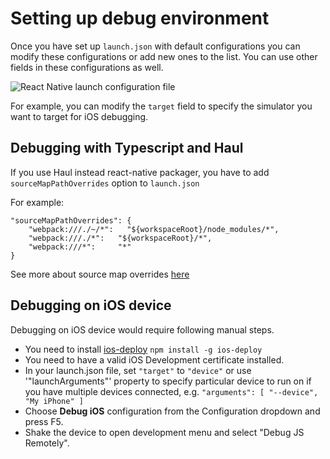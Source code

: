 # Setting up debug environment

Once you have set up `launch.json` with default configurations you can modify these configurations or add new ones to the list. You can use other fields in these configurations as well.

![React Native launch configuration file](../images/launch-config.png)

For example, you can modify the `target` field to specify the simulator you want to target for iOS debugging.

## Debugging with Typescript and Haul
If you use Haul instead react-native packager, you have to add `sourceMapPathOverrides` option to `launch.json`

For example:
```
"sourceMapPathOverrides": {
    "webpack:///./~/*":   "${workspaceRoot}/node_modules/*",
    "webpack:///./*":   "${workspaceRoot}/*",
    "webpack:///*":     "*"
}
```
See more about source map overrides [here](https://github.com/Microsoft/vscode-node-debug2#sourcemappathoverrides)

## Debugging on iOS device
Debugging on iOS device would require following manual steps.
* You need to install [ios-deploy](https://www.npmjs.com/package/ios-deploy) `npm install -g ios-deploy`
* You need to have a valid iOS Development certificate installed.
* In your launch.json file, set `"target"` to `"device"` or use '"launchArguments"' property to specify particular device to run on if you have multiple devices connected, e.g. `"arguments": [ "--device", "My iPhone" ]`
* Choose **Debug iOS** configuration from the Configuration dropdown and press F5.
* Shake the device to open development menu and select "Debug JS Remotely".